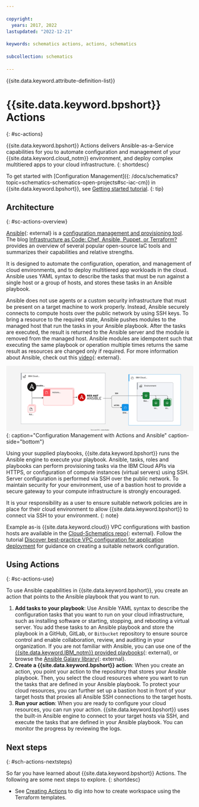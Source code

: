 ```yaml
---

copyright:
  years: 2017, 2022
lastupdated: "2022-12-21"

keywords: schematics actions, actions, schematics

subcollection: schematics

---
```


{{site.data.keyword.attribute-definition-list}}

# {{site.data.keyword.bpshort}} Actions
{: #sc-actions}

{{site.data.keyword.bpshort}} Actions delivers Ansible-as-a-Service capabilities for you to automate configuration and management of your {{site.data.keyword.cloud_notm}} environment, and deploy complex multitiered apps to your cloud infrastructure. 
{: shortdesc}

To get started with [Configuration Management]({: /docs/schematics?topic=schematics-schematics-open-projects#sc-iac-cm}) in {{site.data.keyword.bpshort}}, see [Getting started tutorial](/docs/schematics?topic=schematics-getting-started-ansible). 
{: tip}

## Architecture
{: #sc-actions-overview}


[Ansible](https://www.ansible.com/){: external} is a [configuration management and provisioning tool](/docs/schematics?topic=schematics-schematics-open-projects). The blog [Infrastructure as Code: Chef, Ansible, Puppet, or Terraform?](https://www.ibm.com/cloud/blog/chef-ansible-puppet-terraform) provides an overview of several popular open-source IaC tools and summarizes their capabilities and relative strengths. 

 It is designed to automate the configuration, operation, and management of cloud environments, and to deploy multitiered app workloads in the cloud. Ansible uses YAML syntax to describe the tasks that must be run against a single host or a group of hosts, and stores these tasks in an Ansible playbook. 

Ansible does not use agents or a custom security infrastructure that must be present on a target machine to work properly. Instead, Ansible securely connects to compute hosts over the public network by using SSH keys. To bring a resource to the required state, Ansible pushes modules to the managed host that run the tasks in your Ansible playbook. After the tasks are executed, the result is returned to the Ansible server and the module is removed from the managed host. Ansible modules are idempotent such that executing the same playbook or operation multiple times returns the same result as resources are changed only if required. For more information about Ansible, check out this [video](https://www.youtube.com/watch?v=fHO1X93e4WA){: external}. 

![Configuration Management with Actions and Ansible](/images/new/sc-actions.svg){: caption="Configuration Management with Actions and Ansible" caption-side="bottom"}

Using your supplied playbooks, {{site.data.keyword.bpshort}} runs the Ansible engine to execute your playbook. Ansible, tasks, roles and playbooks can perform provisioning tasks via the IBM Cloud APIs via HTTPS, or configuration of compute instances (virtual servers) using SSH. Server configuration is performed via SSH over the public network. To maintain security for your environment, use of a bastion host to provide a secure gateway to your compute infrastructure is strongly encouraged.     

It is your responsibility as a user to ensure suitable network policies are in place for their cloud environment to allow {{site.data.keyword.bpshort}} to connect via SSH to your environment. 
{: note}

Example as-is {{site.data.keyword.cloud}} VPC configurations with bastion hosts are available in the [Cloud-Schematics repo](https://github.com/orgs/Cloud-Schematics/repositories?q=bastion&type=all&language=&sort=){: external}. Follow the tutorial [Discover best-practice VPC configuration for application deployment](https://developer.ibm.com/articles/secure-vpc-access-with-a-bastion-host-and-terraform/) for guidance on creating a suitable network configuration. 

## Using Actions
{: #sc-actions-use}

To use Ansible capabilities in {{site.data.keyword.bpshort}}, you create an action that points to the Ansible playbook that you want to run. 

1. **Add tasks to your playbook**: Use Ansible YAML syntax to describe the configuration tasks that you want to run on your cloud infrastructure, such as installing software or starting, stopping, and rebooting a virtual server. You add these tasks to an Ansible playbook and store the playbook in a GitHub, GitLab, or `Bitbucket` repository to ensure source control and enable collaboration, review, and auditing in your organization. If you are not familiar with Ansible, you can use one of the [{{site.data.keyword.IBM_notm}} provided playbooks](https://github.com/Cloud-Schematics){: external}, or browse the [Ansible Galaxy library](https://galaxy.ansible.com/){: external}.
2. **Create a {{site.data.keyword.bpshort}} action**: When you create an action, you point your action to the repository that stores your Ansible playbook. Then, you select the cloud resources where you want to run the tasks that are defined in your Ansible playbook. To protect your cloud resources, you can further set up a bastion host in front of your target hosts that proxies all Ansible SSH connections to the target hosts. 
3. **Run your action**: When you are ready to configure your cloud resources, you can run your action. {{site.data.keyword.bpshort}} uses the built-in Ansible engine to connect to your target hosts via SSH, and execute the tasks that are defined in your Ansible playbook. You can monitor the progress by reviewing the logs. 


## Next steps
{: #sch-actions-nextsteps}

So far you have learned about {{site.data.keyword.bpshort}} Actions. The following are some next steps to explore.
{: shortdesc}

- See [Creating Actions](/docs/schematics?topic=schematics-create-tf-config) to dig into how to create workspace using the Terraform templates. 


